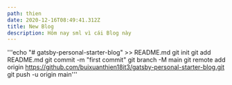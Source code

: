 ```yaml
---
path: thien
date: 2020-12-16T08:49:41.312Z
title: New Blog
description: Hôm nay sml vì cái Blog này
---
```

'''echo "# gatsby-personal-starter-blog" >> README.md
git init
git add README.md
git commit -m "first commit"
git branch -M main
git remote add origin https://github.com/buixuanthien18it3/gatsby-personal-starter-blog.git
git push -u origin main'''